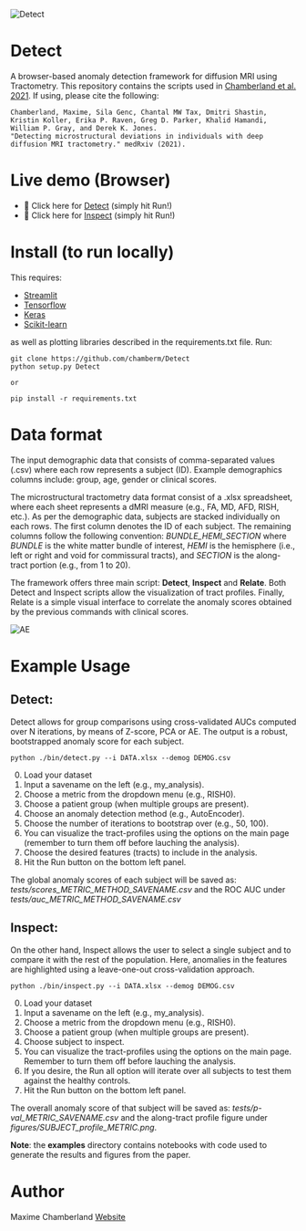 ![Detect](https://github.com/chamberm/Detect/blob/master/ressources/banner2.png)
# Detect
A browser-based anomaly detection framework for diffusion MRI using Tractometry. This repository contains the scripts used in [Chamberland et al. 2021](https://www.medrxiv.org/content/10.1101/2021.02.23.21252011v1). If using, please cite the following:
```
Chamberland, Maxime, Sila Genc, Chantal MW Tax, Dmitri Shastin, Kristin Koller, Erika P. Raven, Greg D. Parker, Khalid Hamandi, William P. Gray, and Derek K. Jones. 
"Detecting microstructural deviations in individuals with deep diffusion MRI tractometry." medRxiv (2021).
```
# Live demo (Browser)
* :star2: Click here for [Detect]() (simply hit Run!)
* :star2: Click here for [Inspect]() (simply hit Run!)

# Install (to run locally)
This requires: 
* [Streamlit](https://www.streamlit.io/)
* [Tensorflow](https://www.tensorflow.org/)
* [Keras](https://keras.io/)
* [Scikit-learn](https://scikit-learn.org/stable/)

as well as plotting libraries described in the requirements.txt file. Run:
```
git clone https://github.com/chamberm/Detect
python setup.py Detect

or

pip install -r requirements.txt
```
# Data format
The input demographic data that consists of comma-separated values (.csv) where each row represents a subject (ID). Example demographics columns include: group, age, gender or clinical scores. 

The microstructural tractometry data format consist of a .xlsx spreadsheet, where each sheet represents a dMRI measure (e.g., FA, MD, AFD, RISH, etc.). As per the demographic data, subjects are stacked individually on each rows. The first column denotes the ID of each subject. The remaining columns follow the following convention: *BUNDLE_HEMI_SECTION* where *BUNDLE* is the white matter bundle of interest, *HEMI* is the hemisphere (i.e., left or right and void for commissural tracts), and *SECTION* is the along-tract portion (e.g., from 1 to 20). 

The framework offers three main script: **Detect**, **Inspect** and **Relate**. Both Detect and Inspect scripts allow the visualization of tract profiles. Finally, Relate is a simple visual interface to correlate the anomaly scores obtained by the previous commands with clinical scores.

![AE](https://github.com/chamberm/Detect/blob/master/ressources/AE.png)

# Example Usage
## Detect:
Detect allows for group comparisons using cross-validated AUCs computed over N iterations, by means of Z-score, PCA or AE. The output is a robust, bootstrapped anomaly score for each subject.
```
python ./bin/detect.py --i DATA.xlsx --demog DEMOG.csv
```
0. Load your dataset
1. Input a savename on the left (e.g., my_analysis).
2. Choose a metric from the dropdown menu (e.g., RISH0).
3. Choose a patient group (when multiple groups are present).
4. Choose an anomaly detection method (e.g., AutoEncoder).
5. Choose the number of iterations to bootstrap over (e.g., 50, 100).
6. You can visualize the tract-profiles using the options on the main page (remember to turn them off before lauching the analysis).
7. Choose the desired features (tracts) to include in the analysis.
8. Hit the Run button on the bottom left panel.

The global anomaly scores of each subject will be saved as: *tests/scores_METRIC_METHOD_SAVENAME.csv* 
and the ROC AUC under *tests/auc_METRIC_METHOD_SAVENAME.csv*


## Inspect:
On the other hand, Inspect allows the user to select a single subject and to compare it with the rest of the population. Here, anomalies in the features are highlighted using a leave-one-out cross-validation approach.
```
python ./bin/inspect.py --i DATA.xlsx --demog DEMOG.csv
```
0. Load your dataset
1. Input a savename on the left (e.g., my_analysis).
2. Choose a metric from the dropdown menu (e.g., RISH0).
3. Choose a patient group (when multiple groups are present).
4. Choose subject to inspect.
5. You can visualize the tract-profiles using the options on the main page. Remember to turn them off before lauching the analysis.
6. If you desire, the Run all option will iterate over all subjects to test them against the healthy controls.
8. Hit the Run button on the bottom left panel.

The overall anomaly score of that subject will be saved as: *tests/p-val_METRIC_SAVENAME.csv* 
and the along-tract profile figure under *figures/SUBJECT_profile_METRIC.png*.

**Note**: the **examples** directory contains notebooks with code used to generate the results and figures from the paper.

# Author
Maxime Chamberland [Website](https://chamberm.github.io/)

